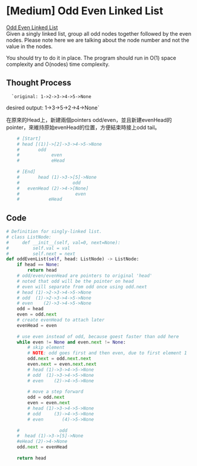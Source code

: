 # \[Medium\] Odd Even Linked List

[Odd Even Linked List](https://leetcode.com/problems/odd-even-linked-list/)  
Given a singly linked list, group all odd nodes together followed by the even nodes. Please note here we are talking about the node number and not the value in the nodes.

You should try to do it in place. The program should run in O\(1\) space complexity and O\(nodes\) time complexity.

## Thought Process

      `original: 1->2->3->4->5->None  
desired output: 1->3->5->2->4->None`

在原來的Head上，新建兩個pointers odd/even，並且新建evenHead的pointer，來維持原始evenHead的位置，方便結束時接上odd tail。

```python
    # [Start]
    # head [(1)]->[2]->3->4->5->None
    #       odd  
    #            even
    #            eHead
    
    # [End]
    #       head (1)->3->[5]->None
    #                    odd  
    #   evenHead (2)->4->[None]     
    #                     even
    #           eHead
```

## Code

```python
# Definition for singly-linked list.
# class ListNode:
#     def __init__(self, val=0, next=None):
#         self.val = val
#         self.next = next
def oddEvenList(self, head: ListNode) -> ListNode:
    if head == None:
        return head
    # odd/even/evenHead are pointers to original 'head'
    # noted that odd will be the pointer on head
    # even will separate from odd once using odd.next
    # head (1)->2->3->4->5->None
    # odd  (1)->2->3->4->5->None
    # even    (2)->3->4->5->None
    odd = head 
    even = odd.next
    # create evenHead to attach later
    evenHead = even
    
    # use even instead of odd, because goest faster than odd here
    while even != None and even.next != None:
        # skip element
        # NOTE: odd goes first and then even, due to first element 1
        odd.next = odd.next.next
        even.next = even.next.next
        # head (1)->3->4->5->None
        # odd  (1)->3->4->5->None
        # even    (2)->4->5->None
        
        # move a step forward        
        odd = odd.next
        even = even.next
        # head (1)->3->4->5->None
        # odd     (3)->4->5->None
        # even       (4)->5->None
    
    #               odd
    #  head (1)->3->[5]->None
    #eHead (2)->4->None
    odd.next = evenHead
    
    return head

```

